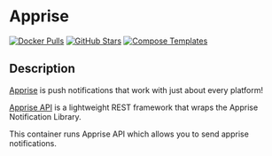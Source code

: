 # Apprise

[![Docker Pulls](https://img.shields.io/docker/pulls/linuxserver/apprise-api?style=flat-square&color=607D8B&label=docker%20pulls&logo=docker)](https://hub.docker.com/r/linuxserver/apprise-api)
[![GitHub Stars](https://img.shields.io/github/stars/linuxserver/apprise-api?style=flat-square&color=607D8B&label=github%20stars&logo=github)](https://github.com/linuxserver/apprise-api)
[![Compose Templates](https://img.shields.io/static/v1?style=flat-square&color=607D8B&label=compose&message=templates)](https://github.com/GhostWriters/DockSTARTer/tree/master/compose/.apps/apprise)

## Description

[Apprise](https://github.com/caronc/apprise) is push notifications that work
with just about every platform!

[Apprise API](https://github.com/caronc/apprise-api) is a lightweight REST
framework that wraps the Apprise Notification Library.

This container runs Apprise API which allows you to send apprise notifications.
